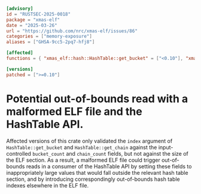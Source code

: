 ```toml
[advisory]
id = "RUSTSEC-2025-0018"
package = "xmas-elf"
date = "2025-03-26"
url = "https://github.com/nrc/xmas-elf/issues/86"
categories = ["memory-exposure"]
aliases = ["GHSA-9cc5-2pq7-hfj8"]

[affected]
functions = { "xmas_elf::hash::HashTable::get_bucket" = ["<0.10"], "xmas_elf::hash::HashTable::get_chain" = ["<0.10"] }

[versions]
patched = [">=0.10"]
```

# Potential out-of-bounds read with a malformed ELF file and the HashTable API.

Affected versions of this crate only validated the `index` argument of
`HashTable::get_bucket` and `HashTable::get_chain` against the input-controlled
`bucket_count` and `chain_count` fields, but not against the size of the ELF
section. As a result, a malformed ELF file could trigger out-of-bounds reads in
a consumer of the HashTable API by setting these fields to inappropriately large
values that would fall outside the relevant hash table section, and by
introducing correspondingly out-of-bounds hash table indexes elsewhere in the ELF
file.
